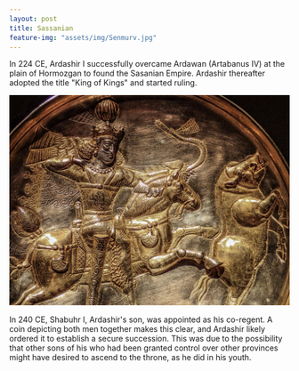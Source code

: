 ```yaml
---
layout: post
title: Sassanian
feature-img: "assets/img/Senmurv.jpg"
---
```


<p>In 224 CE, Ardashir I successfully overcame Ardawan (Artabanus IV) at the plain of Hormozgan to found the Sasanian Empire. Ardashir thereafter adopted the title "King of Kings" and started ruling.</p>
<img alt="Sasanian silver dish: the king at the hunt.Smithsonian's Sackler Gallery of Asian Art in Washington D.C." src="/assets/img/sassanianking.jpg">
<p>In 240 CE, Shabuhr I, Ardashir's son, was appointed as his co-regent. A coin depicting both men together makes this clear, and Ardashir likely ordered it to establish a secure succession. This was due to the possibility that other sons of his who had been granted control over other provinces might have desired to ascend to the throne, as he did in his youth.</p>

